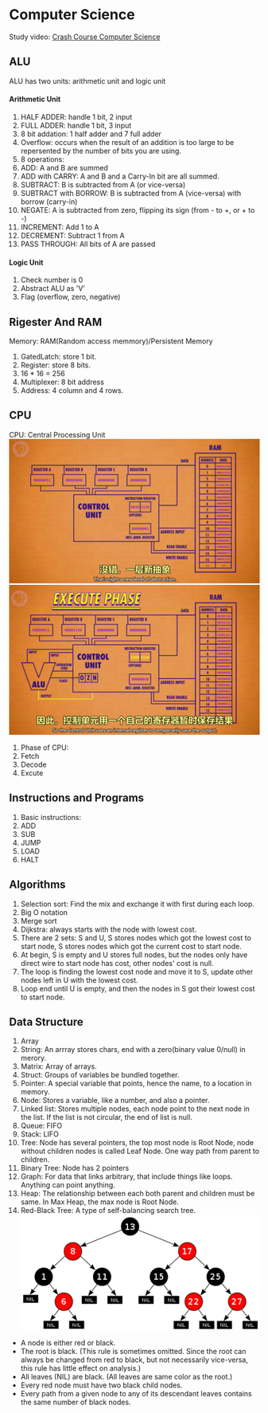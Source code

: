 # Computer Science
Study video: [Crash Course Computer Science](https://www.bilibili.com/video/BV1EW411u7th?p=1)
## ALU
ALU has two units: arithmetic unit and logic unit
#### Arithmetic Unit
1. HALF ADDER: handle 1 bit, 2 input
2. FULL ADDER: handle 1 bit, 3 input
3. 8 bit addation: 1 half adder and 7 full adder
3. Overflow: occurs when the result of an addition is too large to be repersented by the number of bits you are using.
4. 8 operations: 
 1. ADD: A and B are summed
 2. ADD with CARRY: A and B and a Carry-In bit are all summed.
 3. SUBTRACT: B is subtracted from A (or vice-versa)
 4. SUBTRACT with BORROW: B is subtracted from A (vice-versa) with borrow (carry-in)
 5. NEGATE: A is subtracted from zero, flipping its sign (from - to +, or + to -)
 6. INCREMENT: Add 1 to A
 7. DECREMENT: Subtract 1 from A
 8. PASS THROUGH: All bits of A are passed

#### Logic Unit
1. Check number is 0
2. Abstract ALU as 'V'
3. Flag (overflow, zero, negative)  

## Rigester And RAM  
Memory: RAM(Random access memmory)/Persistent Memory

1. GatedLatch: store 1 bit.
2. Register: store 8 bits.
3. 16 * 16 = 256
4. Multiplexer: 8 bit address
5. Address: 4 column and 4 rows.

## CPU
CPU: Central Processing Unit
![](./cpu.png)
![](./cpu2.png)

1. Phase of CPU:
 1. Fetch 
 2. Decode 
 3. Excute

## Instructions and Programs
1. Basic instructions:
 1. ADD 
 2. SUB 
 3. JUMP 
 4. LOAD 
 5. HALT

## Algorithms
1. Selection sort: Find the mix and exchange it with first during each loop.
2. Big O notation 
3. Merge sort 
4. Dijkstra: always starts with the node with lowest cost. 
 1. There are 2 sets: S and U, S stores nodes which got the lowest cost to start node, S stores nodes which got the current cost to start node. 
 2. At begin, S is empty and U stores full nodes, but the nodes only have direct wire to start node has cost, other nodes' cost is null. 
 3. The loop is finding the lowest cost node and move it to S, update other nodes left in U with the lowest cost. 
 4. Loop end until U is  empty, and then the nodes in S got their lowest cost to start node. 

 
## Data Structure
 1. Array 
 2. String: An arrray stores chars, end with a zero(binary value 0/null) in merory.
 3. Matrix: Array of arrays. 
 4. Struct: Groups of variables be bundled together.
 5. Pointer: A special variable that points, hence the name, to a location in memory. 
 6. Node: Stores a variable, like a number, and also a pointer.
 7. Linked list: Stores multiple nodes, each node point to the next node in the list. If the list is not circular, the end of list is null.
 8. Queue: FIFO
 9. Stack: LIFO
 10. Tree: Node has several pointers, the top most node is Root Node, node without children nodes is called Leaf Node. One way path from parent to children.
 11. Binary Tree: Node has 2 pointers
 12. Graph: For data that links arbitrary, that include things like loops. Anything can point anything. 
 13. Heap: The relationship between each both parent and children must be same. In Max Heap, the max node is Root Node. 
 14. Red-Black Tree: A type of self-balancing search tree.
![](Red-black_tree_example.png)
   - A node is either red or black.
   - The root is black. (This rule is sometimes omitted. Since the root can always be changed from red to black, but not necessarily vice-versa, this rule has little effect on analysis.)
   - All leaves (NIL) are black. (All leaves are same color as the root.)
   - Every red node must have two black child nodes.
   - Every path from a given node to any of its descendant leaves contains the same number of black nodes.


 
